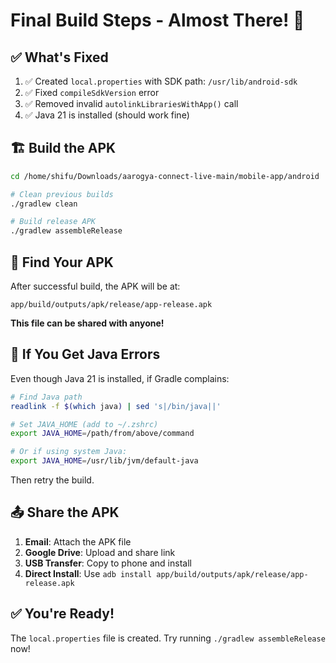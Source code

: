 # Final Build Steps - Almost There! 🚀

## ✅ What's Fixed

1. ✅ Created `local.properties` with SDK path: `/usr/lib/android-sdk`
2. ✅ Fixed `compileSdkVersion` error
3. ✅ Removed invalid `autolinkLibrariesWithApp()` call
4. ✅ Java 21 is installed (should work fine)

## 🏗️ Build the APK

```bash
cd /home/shifu/Downloads/aarogya-connect-live-main/mobile-app/android

# Clean previous builds
./gradlew clean

# Build release APK
./gradlew assembleRelease
```

## 📱 Find Your APK

After successful build, the APK will be at:

```
app/build/outputs/apk/release/app-release.apk
```

**This file can be shared with anyone!**

## 🔧 If You Get Java Errors

Even though Java 21 is installed, if Gradle complains:

```bash
# Find Java path
readlink -f $(which java) | sed 's|/bin/java||'

# Set JAVA_HOME (add to ~/.zshrc)
export JAVA_HOME=/path/from/above/command

# Or if using system Java:
export JAVA_HOME=/usr/lib/jvm/default-java
```

Then retry the build.

## 📤 Share the APK

1. **Email**: Attach the APK file
2. **Google Drive**: Upload and share link
3. **USB Transfer**: Copy to phone and install
4. **Direct Install**: Use `adb install app/build/outputs/apk/release/app-release.apk`

## ✅ You're Ready!

The `local.properties` file is created. Try running `./gradlew assembleRelease` now!

